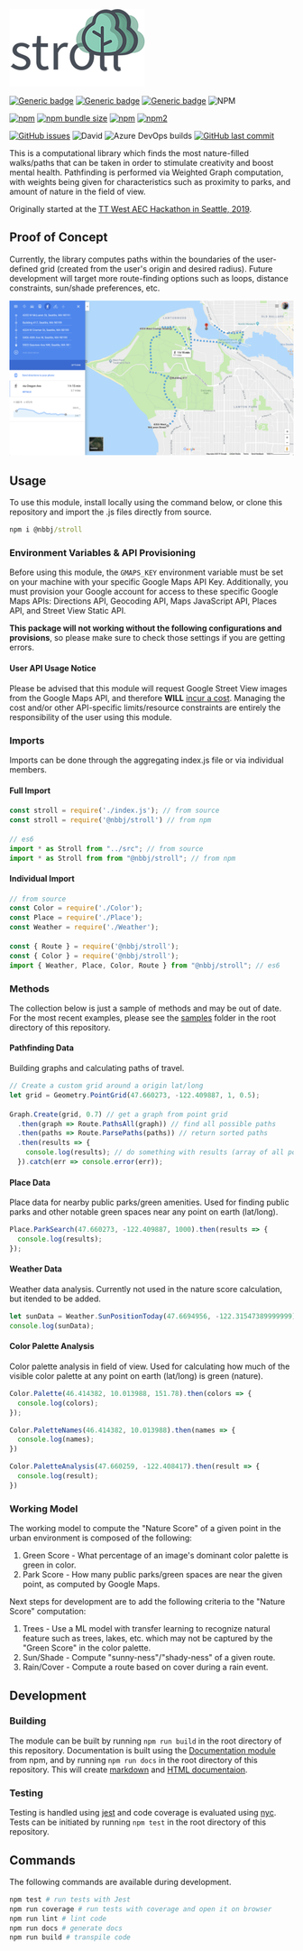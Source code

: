 
![first path](assets/logo/strollLogo.png)

[![Generic badge](https://img.shields.io/badge/Docs-Web-Green.svg)](https://nbbj-digital.github.io/stroll/) [![Generic badge](https://img.shields.io/badge/Docs-MD-Green.svg)](docs/README.md) [![Generic badge](https://img.shields.io/badge/Samples-JS-Green.svg)](samples/samples.js) ![NPM](https://img.shields.io/npm/l/@nbbj/stroll.svg)

[![npm](https://img.shields.io/npm/v/@nbbj/stroll.svg)](https://www.npmjs.com/package/@nbbj/stroll) [![npm bundle size](https://img.shields.io/bundlephobia/min/@nbbj/stroll.svg)](https://bundlephobia.com/result?p=@nbbj/stroll) [![npm](https://img.shields.io/npm/dw/@nbbj/stroll.svg)](https://www.npmjs.com/package/@nbbj/stroll) [![npm2](https://img.shields.io/npm/dt/@nbbj/stroll.svg)](https://www.npmjs.com/package/@nbbj/stroll)

[![GitHub issues](https://img.shields.io/github/issues/nbbj-digital/stroll.svg)](https://github.com/nbbj-digital/stroll/issues) ![David](https://img.shields.io/david/dev/nbbj-digital/stroll.svg) ![Azure DevOps builds](https://img.shields.io/azure-devops/build/PMitev/NBBJ%20Public/3.svg) [![GitHub last commit](https://img.shields.io/github/last-commit/nbbj-digital/stroll.svg)](https://github.com/nbbj-digital/stroll/commits/master)

This is a computational library which finds the most nature-filled walks/paths that can be taken in order to stimulate creativity and boost mental health.
Pathfinding is performed via Weighted Graph computation, with weights being given for characteristics such as proximity to parks, and amount of nature in the field of view.

Originally started at the [TT West AEC Hackathon in Seattle, 2019](http://core.thorntontomasetti.com/aec-tech-2019-seattle/aec-tech-seattle-hackathon/aec-tech-seattle-github-repos/).

## Proof of Concept

Currently, the library computes paths within the boundaries of the user-defined grid (created from the user's origin and desired radius). Future development will target more route-finding options such as loops, distance constraints, sun/shade preferences, etc.

![first path](assets/screenshots/firstMap.png)

## Usage

To use this module, install locally using the command below, or clone this repository and import the .js files directly from source.

```cmd
npm i @nbbj/stroll
```

### Environment Variables & API Provisioning

Before using this module, the `GMAPS_KEY` environment variable must be set on your machine with your specific Google Maps API Key. Additionally, you must provision your Google account for access to these specific Google Maps APIs: Directions API, Geocoding API, Maps JavaScript API, Places API, and Street View Static API.

**This package will not working without the following configurations and provisions**, so please make sure to check those settings if you are getting errors.

#### User API Usage Notice

Please be advised that this module will request Google Street View images from the Google Maps API, and therefore **WILL** [incur a cost](https://developers.google.com/maps/documentation/streetview/usage-and-billing). Managing the cost and/or other API-specific limits/resource constraints are entirely the responsibility of the user using this module.

### Imports

Imports can be done through the aggregating index.js file or via individual members.

#### Full Import

```js
const stroll = require('./index.js'); // from source
const stroll = require('@nbbj/stroll') // from npm

// es6
import * as Stroll from "../src"; // from source
import * as Stroll from from "@nbbj/stroll"; // from npm
```

#### Individual Import

```js
// from source
const Color = require('./Color');
const Place = require('./Place');
const Weather = require('./Weather');

const { Route } = require('@nbbj/stroll');
const { Color } = require('@nbbj/stroll');
import { Weather, Place, Color, Route } from "@nbbj/stroll"; // es6
```

### Methods

The collection below is just a sample of methods and may be out of date. For the most recent examples, please see the [samples](samples/) folder in the root directory of this repository.

#### Pathfinding Data

Building graphs and calculating paths of travel.

```js
// Create a custom grid around a origin lat/long
let grid = Geometry.PointGrid(47.660273, -122.409887, 1, 0.5);

Graph.Create(grid, 0.7) // get a graph from point grid
  .then(graph => Route.PathsAll(graph)) // find all possible paths
  .then(paths => Route.ParsePaths(paths)) // return sorted paths
  .then(results => {
    console.log(results); // do something with results (array of all possible paths)
  }).catch(err => console.error(err));
```

#### Place Data

Place data for nearby public parks/green amenities. Used for finding public parks and other notable green spaces near any point on earth (lat/long).

```js
Place.ParkSearch(47.660273, -122.409887, 1000).then(results => {
  console.log(results);
});
```

#### Weather Data

Weather data analysis. Currently not used in the nature score calculation, but itended to be added.

```js
let sunData = Weather.SunPositionToday(47.6694956, -122.31547389999999);
console.log(sunData);
```

#### Color Palette Analysis

Color palette analysis in field of view. Used for calculating how much of the visible color palette at any point on earth (lat/long) is green (nature).

```js
Color.Palette(46.414382, 10.013988, 151.78).then(colors => {
  console.log(colors);
});
```

```js
Color.PaletteNames(46.414382, 10.013988).then(names => {
  console.log(names);
})
```

```js
Color.PaletteAnalysis(47.660259, -122.408417).then(result => {
  console.log(result);
})
```

### Working Model

The working model to compute the "Nature Score" of a given point in the urban environment is composed of the following:

1. Green Score - What percentage of an image's dominant color palette is green in color.
2. Park Score - How many public parks/green spaces are near the given point, as computed by Google Maps.

Next steps for development are to add the following criteria to the "Nature Score" computation:

1. Trees - Use a ML model with transfer learning to recognize natural feature such as trees, lakes, etc. which may not be captured by the "Green Score" in the color palette.
2. Sun/Shade - Compute "sunny-ness"/"shady-ness" of a given route.
3. Rain/Cover - Compute a route based on cover during a rain event.

## Development

### Building

The module can be built by running `npm run build` in the root directory of this repository. Documentation is built using the [Documentation module](https://www.npmjs.com/package/documentation) from npm, and by running `npm run docs` in the root directory of this repository. This will create [markdown](docs/README.md) and [HTML documentaion](docs/index.html).

### Testing

Testing is handled using [jest](https://jestjs.io/) and code coverage is evaluated using [nyc](https://www.npmjs.com/package/nyc). Tests can be initiated by running `npm test` in the root directory of this repository.

## Commands

The following commands are available during development.

```sh
npm test # run tests with Jest
npm run coverage # run tests with coverage and open it on browser
npm run lint # lint code
npm run docs # generate docs
npm run build # transpile code
```
